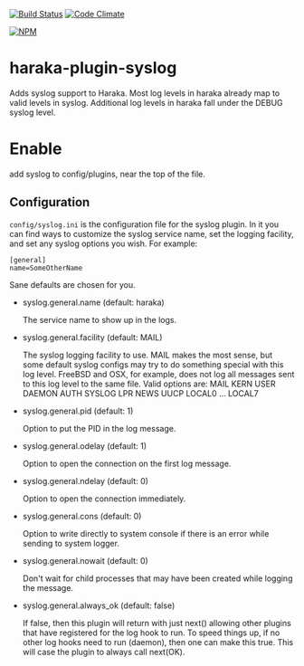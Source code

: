 [![Build Status][ci-img]][ci-url]
[![Code Climate][clim-img]][clim-url]

[![NPM][npm-img]][npm-url]

# haraka-plugin-syslog

Adds syslog support to Haraka. Most log levels in haraka already map to valid
levels in syslog. Additional log levels in haraka fall under the DEBUG syslog
level.

# Enable

add syslog to config/plugins, near the top of the file.

## Configuration

`config/syslog.ini` is the configuration file for the syslog plugin.
In it you can find ways to customize the syslog service name, set the
logging facility, and set any syslog options you wish. For example:

```
[general]
name=SomeOtherName
```

Sane defaults are chosen for you.

- syslog.general.name (default: haraka)

  The service name to show up in the logs.

- syslog.general.facility (default: MAIL)

  The syslog logging facility to use. MAIL makes the most sense, but some
  default syslog configs may try to do something special with this log level.
  FreeBSD and OSX, for example, does not log all messages sent to this log
  level to the same file.
  Valid options are:
  MAIL
  KERN
  USER
  DAEMON
  AUTH
  SYSLOG
  LPR
  NEWS
  UUCP
  LOCAL0 ... LOCAL7

- syslog.general.pid (default: 1)

  Option to put the PID in the log message.

- syslog.general.odelay (default: 1)

  Option to open the connection on the first log message.

- syslog.general.ndelay (default: 0)

  Option to open the connection immediately.

- syslog.general.cons (default: 0)

  Option to write directly to system console if there is an error
  while sending to system logger.

- syslog.general.nowait (default: 0)

  Don't wait for child processes that may have been created while
  logging the message.

- syslog.general.always_ok (default: false)

  If false, then this plugin will return with just next() allowing other
  plugins that have registered for the log hook to run. To speed things up,
  if no other log hooks need to run (daemon), then one can make this true.
  This will case the plugin to always call next(OK).

[ci-img]: https://github.com/haraka/haraka-plugin-syslog/actions/workflows/ci.yml/badge.svg
[ci-url]: https://github.com/haraka/haraka-plugin-syslog/actions/workflows/ci.yml
[clim-img]: https://codeclimate.com/github/haraka/haraka-plugin-syslog/badges/gpa.svg
[clim-url]: https://codeclimate.com/github/haraka/haraka-plugin-syslog
[npm-img]: https://nodei.co/npm/haraka-plugin-syslog.png
[npm-url]: https://www.npmjs.com/package/haraka-plugin-syslog
